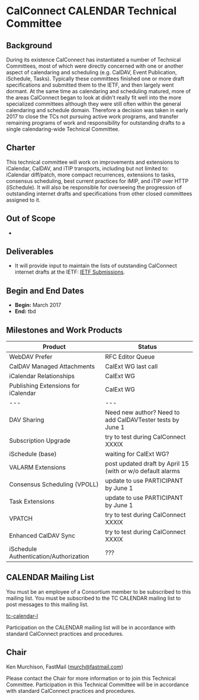# CalConnect CALENDAR Technical Committee

## Background

During its existence CalConnect has instantiated a number of Technical Committees, most of which were directly concerned with one or another aspect of calendaring and scheduling (e.g. CalDAV, Event Publication, iSchedule, Tasks).  Typically these committees finished one or more draft specifications and submitted them to the IETF, and then largely went dormant.  At the same time as calendaring and scheduling matured, more of the areas CalConnect began to look at didn't really fit well into the more specialized committees although they were still often within the general calendaring and schedule domain.  Therefore a decision was taken in early 2017 to close the TCs not pursuing active work programs, and transfer remaining programs of work and responsibility for outstanding drafts to a single calendaring-wide Technical Committee. 

## Charter

This technical committee will work on improvements and extensions to iCalendar, CalDAV, and iTIP transports, including but not limited to: iCalendar diff/patch, more compact recurrences, extensions to tasks, consensus scheduling, best current practices for iMIP, and iTIP over HTTP (iSchedule). It will also be responsible for overseeing the progression of outstanding internet drafts and specifications from other closed committees assigned to it.

## Out of Scope 

-
 
## Deliverables

- It will provide input to maintain the lists of outstanding CalConnect internet drafts at the IETF:  [IETF Submissions](https://www.calconnect.org/resources/ietf-submissions).

## Begin and End Dates

* **Begin:** March 2017
* **End:** tbd

## Milestones and Work Products

| Product | Status |
| --- | --- |
| WebDAV Prefer |RFC Editor Queue |
| CalDAV Managed Attachments | CalExt WG last call |
| iCalendar Relationships | CalExt WG |
| Publishing Extensions for iCalendar | CalExt WG |
| --- | --- |
| DAV Sharing | Need new author?  Need to add CalDAVTester tests by June 1 |
| Subscription Upgrade | try to test during CalConnect XXXIX |
| iSchedule (base) | waiting for CalExt WG? |
| VALARM Extensions | post updated draft by April 15 (with or w/o default alarms |
| Consensus Scheduling (VPOLL) | update to use PARTICIPANT by June 1 |
| Task Extensions | update to use PARTICIPANT by June 1 |
| VPATCH | try to test during CalConnect XXXIX |
| Enhanced CalDAV Sync | try to test during CalConnect XXXIX |
| iSchedule Authentication/Authorization | ??? |

## CALENDAR Mailing List

You must be an employee of a Consortium member to be subscribed to this mailing list.
You must be subscribed to the TC CALENDAR mailing list to post messages to this mailing list.

[tc-calendar-l](mailto:tc-calendar-l@lists.calconnect.org)

Participation on the CALENDAR mailing list will be in accordance with standard CalConnect practices and procedures.

## Chair 

Ken Murchison, FastMail ([murch@fastmail.com](mailto:murch@fastmail.com))

Please contact the Chair for more information or to join this Technical Committee. Participation in this Technical Committee will be in accordance with standard CalConnect practices and procedures.